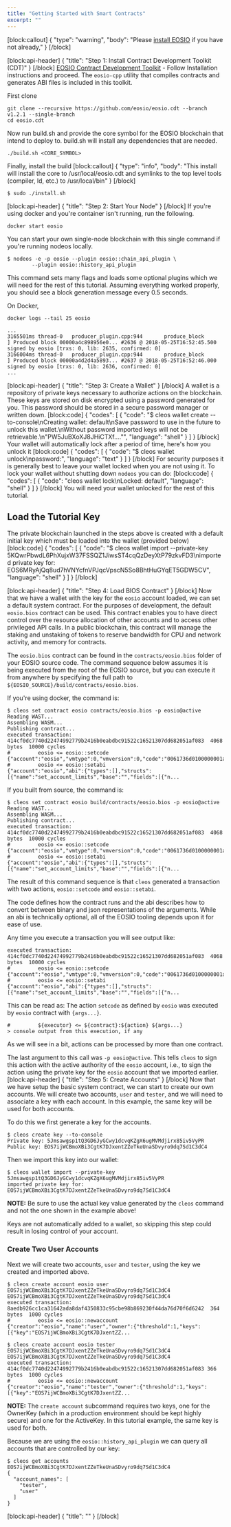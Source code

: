 ```yaml
---
title: "Getting Started with Smart Contracts"
excerpt: ""
---
```

[block:callout]
{
  "type": "warning",
  "body": "Please [install EOSIO](https://developers.eos.io/eosio-nodeos/docs/docker-quickstart) if you have not already,"
}
[/block]

[block:api-header]
{
  "title": "Step 1: Install Contract Development Toolkit (CDT)"
}
[/block]
[EOSIO Contract Development Toolkit](https://github.com/EOSIO/eosio.cdt) - Follow Installation instructions and proceed. The `eosio-cpp` utility that compiles contracts and generates ABI files is included in this toolkit. 

First clone
```
git clone --recursive https://github.com/eosio/eosio.cdt --branch v1.2.1 --single-branch
cd eosio.cdt
```

Now run build.sh and provide the core symbol  for the EOSIO blockchain that intend to deploy to. build.sh will install any dependencies that are needed.

```
./build.sh <CORE_SYMBOL>
```

Finally, install the build 
[block:callout]
{
  "type": "info",
  "body": "This install will install the core to /usr/local/eosio.cdt and symlinks to the top level tools (compiler, ld, etc.) to /usr/local/bin"
}
[/block]
```
$ sudo ./install.sh
```
[block:api-header]
{
  "title": "Step 2: Start Your Node"
}
[/block]
If you're using docker and you're container isn't running, run the following.

```
docker start eosio
```

You can start your own single-node blockchain with this single command if you're running nodeos locally.

```
$ nodeos -e -p eosio --plugin eosio::chain_api_plugin \
        --plugin eosio::history_api_plugin
```

This command sets many flags and loads some optional plugins which we will need for the rest of this tutorial. Assuming everything worked properly, you should see a block generation message every 0.5 seconds.  

On Docker, 

```
docker logs --tail 25 eosio
```

```
...
3165501ms thread-0   producer_plugin.cpp:944       produce_block        ] Produced block 00000a4c898956e0... #2636 @ 2018-05-25T16:52:45.500 signed by eosio [trxs: 0, lib: 2635, confirmed: 0]
3166004ms thread-0   producer_plugin.cpp:944       produce_block        ] Produced block 00000a4d2d4a5893... #2637 @ 2018-05-25T16:52:46.000 signed by eosio [trxs: 0, lib: 2636, confirmed: 0]
...
```

[block:api-header]
{
  "title": "Step 3: Create a Wallet"
}
[/block]
A wallet is a repository of private keys necessary to authorize actions on the blockchain.  These keys are stored on disk encrypted using a password generated for you.  This password should be stored in a secure password manager or written down. 
[block:code]
{
  "codes": [
    {
      "code": "$ cleos wallet create --to-console\nCreating wallet: default\nSave password to use in the future to unlock this wallet.\nWithout password imported keys will not be retrievable.\n\"PW5JuBXoXJ8JHiCTXf....\"",
      "language": "shell"
    }
  ]
}
[/block]
Your wallet will automatically lock after a period of time, here's how you unlock it
[block:code]
{
  "codes": [
    {
      "code": "$ cleos wallet unlock\npassword:",
      "language": "text"
    }
  ]
}
[/block]
For security purposes it is generally best to leave your wallet locked when you are not using it.  To lock your wallet without shutting down `nodeos` you can do:
[block:code]
{
  "codes": [
    {
      "code": "cleos wallet lock\nLocked: default",
      "language": "shell"
    }
  ]
}
[/block]
You will need your wallet unlocked for the rest of this tutorial.

## Load the Tutorial Key

The private blockchain launched in the steps above is created with a default initial key which must be loaded into the wallet (provided below) 
[block:code]
{
  "codes": [
    {
      "code": "$ cleos wallet import --private-key 5KQwrPbwdL6PhXujxW37FSSQZ1JiwsST4cqQzDeyXtP79zkvFD3\nimported private key for: EOS6MRyAjQq8ud7hVNYcfnVPJqcVpscN5So8BhtHuGYqET5GDW5CV",
      "language": "shell"
    }
  ]
}
[/block]

[block:api-header]
{
  "title": "Step 4: Load BIOS Contract"
}
[/block]
Now that we have a wallet with the key for the `eosio` account loaded, we can set a default system contract.  For the purposes of development, the default `eosio.bios` contract can be used.  This contract enables you to have direct control over the resource allocation of other accounts and to access other privileged API calls. In a public blockchain, this contract will manage the staking and unstaking of tokens to reserve bandwidth for CPU and network activity, and memory for contracts. 

The `eosio.bios` contract can be found in the `contracts/eosio.bios` folder of your EOSIO source code.  The command sequence below assumes it is being executed from the root of the EOSIO source, but you can execute it from anywhere by specifying the full path to `${EOSIO_SOURCE}/build/contracts/eosio.bios`.

If you're using docker, the command is:
```
$ cleos set contract eosio contracts/eosio.bios -p eosio@active
Reading WAST...
Assembling WASM...
Publishing contract...
executed transaction: 414cf0dc7740d22474992779b2416b0eabdbc91522c16521307dd682051af083  4068 bytes  10000 cycles
#         eosio <= eosio::setcode               {"account":"eosio","vmtype":0,"vmversion":0,"code":"0061736d0100000001ab011960037f7e7f0060057f7e7e7e...
#         eosio <= eosio::setabi                {"account":"eosio","abi":{"types":[],"structs":[{"name":"set_account_limits","base":"","fields":[{"n...
```

If you built from source, the command is:
```
$ cleos set contract eosio build/contracts/eosio.bios -p eosio@active
Reading WAST...
Assembling WASM...
Publishing contract...
executed transaction: 414cf0dc7740d22474992779b2416b0eabdbc91522c16521307dd682051af083  4068 bytes  10000 cycles
#         eosio <= eosio::setcode               {"account":"eosio","vmtype":0,"vmversion":0,"code":"0061736d0100000001ab011960037f7e7f0060057f7e7e7e...
#         eosio <= eosio::setabi                {"account":"eosio","abi":{"types":[],"structs":[{"name":"set_account_limits","base":"","fields":[{"n...
```

The result of this command sequence is that `cleos` generated a transaction with two actions, `eosio::setcode` and `eosio::setabi`.  

The code defines how the contract runs and the abi describes how to convert between binary and json representations of the arguments.  While an abi is technically optional, all of the EOSIO tooling depends upon it for ease of use.  

Any time you execute a transaction you will see output like:
```
executed transaction: 414cf0dc7740d22474992779b2416b0eabdbc91522c16521307dd682051af083  4068 bytes  10000 cycles
#         eosio <= eosio::setcode               {"account":"eosio","vmtype":0,"vmversion":0,"code":"0061736d0100000001ab011960037f7e7f0060057f7e7e7e...
#         eosio <= eosio::setabi                {"account":"eosio","abi":{"types":[],"structs":[{"name":"set_account_limits","base":"","fields":[{"n...
```

This can be read as: The action `setcode` as defined by `eosio` was executed by `eosio` contract with `{args...}`.

```
#         ${executor} <= ${contract}:${action} ${args...}
> console output from this execution, if any
```

As we will see in a bit, actions can be processed by more than one contract.

The last argument to this call was `-p eosio@active`.  This tells `cleos` to sign this action with the active authority of the `eosio` account, i.e., to sign the action using the private key for the `eosio` account that we imported earlier. 
[block:api-header]
{
  "title": "Step 5: Create Accounts"
}
[/block]
Now that we have setup the basic system contract, we can start to create our own accounts.  We will create two accounts, `user` and `tester`, and we will need to associate a key with each account.  In this example, the same key will be used for both accounts.

To do this we first generate a key for the accounts. 

```
$ cleos create key --to-console
Private key: 5Jmsawgsp1tQ3GD6JyGCwy1dcvqKZgX6ugMVMdjirx85iv5VyPR
Public key: EOS7ijWCBmoXBi3CgtK7DJxentZZeTkeUnaSDvyro9dq7Sd1C3dC4
```

Then we import this key into our wallet:
```
$ cleos wallet import --private-key 5Jmsawgsp1tQ3GD6JyGCwy1dcvqKZgX6ugMVMdjirx85iv5VyPR
imported private key for: EOS7ijWCBmoXBi3CgtK7DJxentZZeTkeUnaSDvyro9dq7Sd1C3dC4
```
**NOTE:** Be sure to use the actual key value generated by the `cleos` command and not the one shown in the example above!

Keys are not automatically added to a wallet, so skipping this step could result in losing control of your account.

### Create Two User Accounts

Next we will create two accounts, `user` and `tester`, using the key we created and imported above.

```
$ cleos create account eosio user EOS7ijWCBmoXBi3CgtK7DJxentZZeTkeUnaSDvyro9dq7Sd1C3dC4 EOS7ijWCBmoXBi3CgtK7DJxentZZeTkeUnaSDvyro9dq7Sd1C3dC4
executed transaction: 8aedb926cc1ca31642ada8daf4350833c95cbe98b869230f44da76d70f6d6242  364 bytes  1000 cycles
#         eosio <= eosio::newaccount            {"creator":"eosio","name":"user","owner":{"threshold":1,"keys":[{"key":"EOS7ijWCBmoXBi3CgtK7DJxentZZ...

$ cleos create account eosio tester EOS7ijWCBmoXBi3CgtK7DJxentZZeTkeUnaSDvyro9dq7Sd1C3dC4 EOS7ijWCBmoXBi3CgtK7DJxentZZeTkeUnaSDvyro9dq7Sd1C3dC4
executed transaction: 414cf0dc7740d22474992779b2416b0eabdbc91522c16521307dd682051af083 366 bytes  1000 cycles
#         eosio <= eosio::newaccount            {"creator":"eosio","name":"tester","owner":{"threshold":1,"keys":[{"key":"EOS7ijWCBmoXBi3CgtK7DJxentZZ...
```
**NOTE:** The `create account` subcommand requires two keys, one for the OwnerKey (which in a production environment should be kept highly secure) and one for the ActiveKey.  In this tutorial example, the same key is used for both.

Because we are using the `eosio::history_api_plugin` we can query all accounts that are controlled by our key:

```
$ cleos get accounts EOS7ijWCBmoXBi3CgtK7DJxentZZeTkeUnaSDvyro9dq7Sd1C3dC4
{
  "account_names": [
    "tester",
    "user"
  ]
}
```
[block:api-header]
{
  "title": ""
}
[/block]